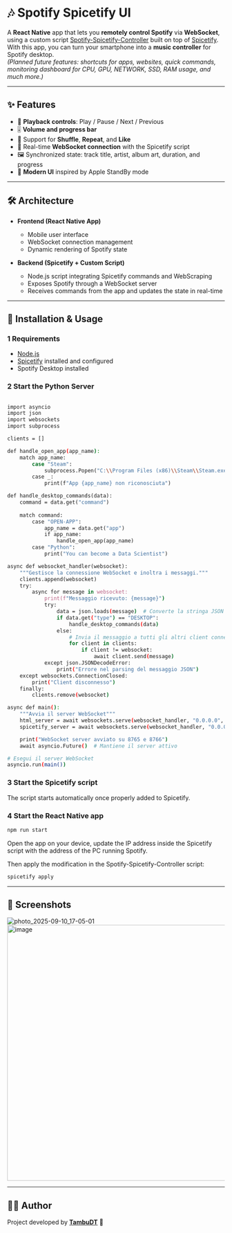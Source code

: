 # 🎶 Spotify Spicetify UI

A **React Native** app that lets you **remotely control Spotify** via **WebSocket**, using a custom script [Spotify-Spicetify-Controller](https://github.com/TambuDT/Spotify-Spicetify-Controller) built on top of [Spicetify](https://github.com/spicetify/spicetify-cli).  
With this app, you can turn your smartphone into a **music controller** for Spotify desktop.  
*(Planned future features: shortcuts for apps, websites, quick commands, monitoring dashboard for CPU, GPU, NETWORK, SSD, RAM usage, and much more.)*

---

## ✨ Features

- 🎵 **Playback controls**: Play / Pause / Next / Previous  
- 🎚 **Volume and progress bar**  
- 🔀 Support for **Shuffle**, **Repeat**, and **Like**  
- 📡 Real-time **WebSocket connection** with the Spicetify script  
- 🖼 Synchronized state: track title, artist, album art, duration, and progress  
- 📱 **Modern UI** inspired by Apple StandBy mode  

---

## 🛠️ Architecture

- **Frontend (React Native App)**  
  - Mobile user interface  
  - WebSocket connection management  
  - Dynamic rendering of Spotify state  

- **Backend (Spicetify + Custom Script)**  
  - Node.js script integrating Spicetify commands and WebScraping  
  - Exposes Spotify through a WebSocket server  
  - Receives commands from the app and updates the state in real-time  

---

## 🚀 Installation & Usage

### 1 Requirements
- [Node.js](https://nodejs.org/)  
- [Spicetify](https://github.com/spicetify/spicetify-cli) installed and configured  
- Spotify Desktop installed

### 2 Start the Python Server
```bash

import asyncio
import json
import websockets
import subprocess

clients = []

def handle_open_app(app_name):
    match app_name:
        case "Steam":
            subprocess.Popen("C:\\Program Files (x86)\\Steam\\Steam.exe")
        case _:
            print(f"App {app_name} non riconosciuta")

def handle_desktop_commands(data):
    command = data.get("command")
    
    match command:
        case "OPEN-APP":
            app_name = data.get("app")
            if app_name:
                handle_open_app(app_name)
        case "Python":
            print("You can become a Data Scientist")

async def websocket_handler(websocket):
    """Gestisce la connessione WebSocket e inoltra i messaggi."""
    clients.append(websocket)
    try:
        async for message in websocket:
            print(f"Messaggio ricevuto: {message}")
            try:
                data = json.loads(message)  # Converte la stringa JSON in dizionario
                if data.get("type") == "DESKTOP":
                    handle_desktop_commands(data)
                else:
                    # Invia il messaggio a tutti gli altri client connessi
                    for client in clients:
                        if client != websocket:
                            await client.send(message)
            except json.JSONDecodeError:
                print("Errore nel parsing del messaggio JSON")
    except websockets.ConnectionClosed:
        print("Client disconnesso")
    finally:
        clients.remove(websocket)

async def main():
    """Avvia il server WebSocket"""
    html_server = await websockets.serve(websocket_handler, "0.0.0.0", 8765)
    spicetify_server = await websockets.serve(websocket_handler, "0.0.0.0", 8766)

    print("WebSocket server avviato su 8765 e 8766")
    await asyncio.Future()  # Mantiene il server attivo

# Esegui il server WebSocket
asyncio.run(main())
```

### 3 Start the Spicetify script
The script starts automatically once properly added to Spicetify.

### 4 Start the React Native app
```bash
npm run start
```

Open the app on your device, update the IP address inside the Spicetify script with the address of the PC running Spotify.

Then apply the modification in the Spotify-Spicetify-Controller script:
```bash
spicetify apply
```

---

## 📱 Screenshots
![photo_2025-09-10_17-05-01](https://github.com/user-attachments/assets/29315abb-7111-480f-aed6-d8e62d778249)
<img width="1280" height="591" alt="image" src="https://github.com/user-attachments/assets/b5f0925c-1051-4745-8485-5e434021e4e0" />

---

## 👨‍💻 Author
Project developed by **[TambuDT](https://github.com/TambuDT)** 🚀
